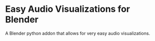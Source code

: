 Easy Audio Visualizations for Blender
=========

A Blender python addon that allows for very easy audio visualizations.
